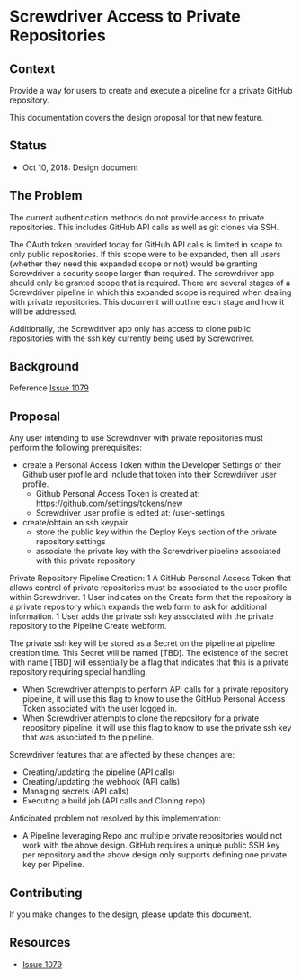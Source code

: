 # Screwdriver Access to Private Repositories

## Context
Provide a way for users to create and execute a pipeline for a private GitHub repository.

This documentation covers the design proposal for that new feature.

## Status

- Oct 10, 2018: Design document

## The Problem

The current authentication methods do not provide access to private repositories.  This includes
GitHub API calls as well as git clones via SSH.

The OAuth token provided today for GitHub API calls is limited in scope to only public repositories.  If this scope were to 
be expanded, then all users (whether they need this expanded scope or not) would be granting Screwdriver
a security scope larger than required.  The screwdriver app should only be granted scope
that is required.
There are several stages of a Screwdriver pipeline in which this expanded scope is required
when dealing with private repositories.  This document will outline each stage and how it will be addressed.

Additionally, the Screwdriver app only has access to clone public repositories with the ssh key
currently being used by Screwdriver.

## Background

Reference [Issue 1079][issue1079]

## Proposal
Any user intending to use Screwdriver with private repositories must perform the following prerequisites:
- create a Personal Access Token within the Developer Settings of their Github user profile
and include that token into their Screwdriver user profile.
	- Github Personal Access Token is created at: https://github.com/settings/tokens/new
	- Screwdriver user profile is edited at:  /user-settings
- create/obtain an ssh keypair 
	- store the public key within the Deploy Keys section of the private repository settings 
	- associate the private key with the Screwdriver pipeline associated with this private repository

Private Repository Pipeline Creation:
1 A GitHub Personal Access Token that allows control of private repositories must be associated to the user profile within Screwdriver.
1 User indicates on the Create form that the repository is a private repository which expands the web form to ask for additional information.
1 User adds the private ssh key associated with the private repository to the Pipeline Create webform.

The private ssh key will be stored as a Secret on the pipeline at pipeline creation time.  This Secret will be named [TBD]. 
The existence of the secret with name [TBD] will essentially be a flag that indicates that this is a
private repository requiring special handling.
- When Screwdriver attempts to perform API calls for a private repository pipeline, it will use this flag to know to use the 
GitHub Personal Access Token associated with the user logged in.
- When Screwdriver attempts to clone the repository for a private repository pipeline, it will use this flag to know to use the
private ssh key that was associated to the pipeline.

Screwdriver features that are affected by these changes are:
- Creating/updating the pipeline (API calls)
- Creating/updating the webhook (API calls)
- Managing secrets (API calls)
- Executing a build job (API calls and Cloning repo)

Anticipated problem not resolved by this implementation:
- A Pipeline leveraging Repo and multiple private repositories would not work with the above design.
GitHub requires a unique public SSH key per repository and the above design only supports defining one private key per Pipeline.

## Contributing

If you make changes to the design, please update this document.

## Resources

- [Issue 1079][issue1079]

[issue1079]: https://github.com/screwdriver-cd/screwdriver/issues/1079
